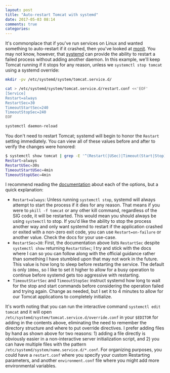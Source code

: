 ```yaml
---
layout: post
title: "Auto-restart Tomcat with systemd"
date: 2017-05-03 08:14
comments: true
categories: 
---
```


It's commonplace that if you've run services on Linux and wanted something to auto-restart if it crashed, then you've looked at [monit](https://mmonit.com/monit/). You may not know, however, that [systemd](https://www.freedesktop.org/wiki/Software/systemd/) can provide the ability to restart a failed process without adding another daemon. In this example, we'll keep Tomcat running if it stops for any reason, unless we `systemctl stop tomcat` using a systemd override:

```bash
mkdir -pv /etc/systemd/system/tomcat.service.d/

cat > /etc/systemd/system/tomcat.service.d/restart.conf <<'EOF'
[Service]
Restart=always
RestartSec=30
TimeoutStartSec=240
TimeoutStopSec=240
EOF

systemctl daemon-reload
```

You don't need to restart Tomcat; systemd will begin to honor the `Restart` setting immediately. You can view all of these values before and after to verify the changes were honored:

```bash
$ systemctl show tomcat | grep -E '^(Restart(|USec)|Timeout(Start|Stop)USec)='
Restart=always
RestartUSec=30s
TimeoutStartUSec=4min
TimeoutStopUSec=4min
```

I recommend reading the [documentation](https://www.freedesktop.org/software/systemd/man/systemd.service.html) about each of the options, but a quick explanation:

* `Restart=always`: Unless running `systemctl stop`, systemd will always attempt to start the process if it dies for any reason. That means if you were to `pkill -f tomcat` or any other kill command, regardless of the SIG code, it will be restarted. This would mean you should always be using `systemctl` to stop. If you'd like the ability to stop the process another way and only want systemd to restart if the application crashed or exited with a non-zero exit code, you can use `Restart=on-failure` or another value. Check the docs for your use-case.
* `RestartSec=30`: First, the documentation above lists `RestartSec` despite `systemctl show` returning `RestartUSec`; I try and stick with the docs where I can so you can follow along with the official guidance rather than something I have stumbled upon that may not work in the future. This value is how long to sleep before restarting the service. The default is only `100ms`, so I like to set it higher to allow for a busy operation to continue before systemd gets too aggressive with restarting.
* `TimeoutStartSec` and `TimeoutStopSec` instruct systemd how long to wait for the stop and start commands before considering the operation failed and trying again. Change as needed, but I set it to 4 minutes to allow for our Tomcat applications to completely initialize.

It's worth noting that you can run the interactive command `systemctl edit tomcat` and it will open `/etc/systemd/system/tomcat.service.d/override.conf` in your `$EDITOR` for adding in the contents above, eliminating the need to remember the directory structure and where to put override directives. I prefer adding files by hand as shown above for two reasons: 1) adding a file directly is obviously easier in a non-interactive server initialization script, and 2) you can have multiple files with the pattern `/etc/systemd/system/name.service.d/*.conf`. For organizing purposes, you could have a `restart.conf` where you specify your custom Restarting parameters, and another `environment.conf` file where you might add more environmental variables.